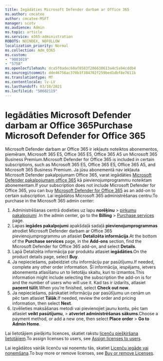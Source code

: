 ```yaml
---
title: Iegādāties Microsoft Defender darbam ar Office 365
ms.author: cmcatee
author: cmcatee-MSFT
manager: scotv
ms.audience: Admin
ms.topic: article
ms.service: o365-administration
ROBOTS: NOINDEX, NOFOLLOW
localization_priority: Normal
ms.collection: Adm_O365
ms.custom:
- "9003019"
- "5758"
ms.openlocfilehash: dca5f0adec60af8583f286630613a4c5a94cddb4
ms.sourcegitcommit: dde46756ac370b3f384702f259bed1dbf8e7611b
ms.translationtype: MT
ms.contentlocale: lv-LV
ms.lasthandoff: 03/10/2021
ms.locfileid: "50602119"
---
```

# <a name="purchase-microsoft-defender-for-office-365"></a><span data-ttu-id="ab450-102">Iegādāties Microsoft Defender darbam ar Office 365</span><span class="sxs-lookup"><span data-stu-id="ab450-102">Purchase Microsoft Defender for Office 365</span></span>

<span data-ttu-id="ab450-103">Microsoft Defender darbam ar Office 365 ir iekļauts noteiktos abonementos, piemēram, Microsoft 365 E5, Office 365 E5, Office 365 A5 un Microsoft 365 Business Premium.</span><span class="sxs-lookup"><span data-stu-id="ab450-103">Microsoft Defender for Office 365 is included in certain subscriptions, such as Microsoft 365 E5, Office 365 E5, Office 365 A5, and Microsoft 365 Business Premium.</span></span> <span data-ttu-id="ab450-104">Ja jūsu abonementā nav iekļauta Microsoft Defender pakalpojumam Office 365, varat iegādāties [Microsoft Defender pakalpojumam office 365](https:/www.microsoft.com/microsoft-365/exchange/advance-threat-protection?market=um#office-ProductsCompare-785zwzq) kā pievienojumprogrammu noteiktam abonementam.</span><span class="sxs-lookup"><span data-stu-id="ab450-104">If your subscription does not include Microsoft Defender for Office 365, you can buy [Microsoft Defender for Office 365](https:/www.microsoft.com/microsoft-365/exchange/advance-threat-protection?market=um#office-ProductsCompare-785zwzq) as an add-on to certain subscription.</span></span> <span data-ttu-id="ab450-105">Lai iegādātos Microsoft 365 administrēšanas centru:</span><span class="sxs-lookup"><span data-stu-id="ab450-105">To purchase in the Microsoft 365 admin center:</span></span>

1. <span data-ttu-id="ab450-106">Administrēšanas centrā dodieties uz lapu **norēķinu**  >  [pirkumu pakalpojumi](https://go.microsoft.com/fwlink/p/?linkid=868433) .</span><span class="sxs-lookup"><span data-stu-id="ab450-106">In the admin center, go to the **Billing** > [Purchase services](https://go.microsoft.com/fwlink/p/?linkid=868433) page.</span></span>
2. <span data-ttu-id="ab450-107">Lapas **iegādes pakalpojumi** apakšdaļā sadaļā **pievienojumprogrammas** atrodiet Microsoft Defender darbam ar Office 365 pievienojumprogrammu un atlasiet **Detalizēta informācija**.</span><span class="sxs-lookup"><span data-stu-id="ab450-107">At the bottom of the **Purchase services** page, in the **Add-ons** section, find the Microsoft Defender for Office 365 add-on, and select **Details**.</span></span>
3. <span data-ttu-id="ab450-108">Lapā Detalizēta informācija par produktu atlasiet **iegādāties**.</span><span class="sxs-lookup"><span data-stu-id="ab450-108">On the product details page, select **Buy**.</span></span>
4. <span data-ttu-id="ab450-109">Ja nepieciešams, pabeidziet citu informāciju par pasūtījumu.</span><span class="sxs-lookup"><span data-stu-id="ab450-109">If needed, complete any other order information.</span></span> <span data-ttu-id="ab450-110">Šī informācija, iespējams, ietvers abonementa atlasīšanu un to lietotāju skaitu, kuri to izmantos.</span><span class="sxs-lookup"><span data-stu-id="ab450-110">This information might include selecting the subscription the add-on is for and the number of users who will use it.</span></span> <span data-ttu-id="ab450-111">Kad tas ir izdarīts, atlasiet **paņemt tūlīt**.</span><span class="sxs-lookup"><span data-stu-id="ab450-111">When you’re finished, select **Check out now**.</span></span>
5. <span data-ttu-id="ab450-112">Ja nepieciešams, pārskatiet informāciju par pasūtījumu un cenām un pēc tam atlasiet **Tālāk**.</span><span class="sxs-lookup"><span data-stu-id="ab450-112">If needed, review the order and pricing information, then select **Next**.</span></span>
6. <span data-ttu-id="ab450-113">Izvēlieties maksāšanas metodi vai pievienojiet jaunu kontu, pēc tam atlasiet **veikt pasūtījumu**,  >  **atveriet administrēšanas sākums**.</span><span class="sxs-lookup"><span data-stu-id="ab450-113">Choose a payment method, or add a new one, then select **Place order** > **Go to Admin Home**.</span></span>

<span data-ttu-id="ab450-114">Lai lietotājiem piešķirtu licences, skatiet rakstu [licenču piešķiršana lietotājiem](https://docs.microsoft.com/microsoft-365/admin/manage/assign-licenses-to-users?view=o365-worldwide).</span><span class="sxs-lookup"><span data-stu-id="ab450-114">To assign licenses to users, see [Assign licenses to users](https://docs.microsoft.com/microsoft-365/admin/manage/assign-licenses-to-users?view=o365-worldwide).</span></span>

<span data-ttu-id="ab450-115">Lai iegādātos vairāk licenču vai noņemtu tās, skatiet [Licenču iegāde vai noņemšana](https://docs.microsoft.com/microsoft-365/commerce/licenses/buy-licenses#buy-or-remove-licenses-for-your-business-subscription).</span><span class="sxs-lookup"><span data-stu-id="ab450-115">To buy more or remove licenses, see [Buy or remove Licenses](https://docs.microsoft.com/microsoft-365/commerce/licenses/buy-licenses#buy-or-remove-licenses-for-your-business-subscription).</span></span>